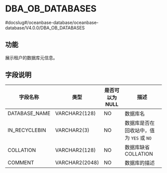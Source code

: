 DBA_OB_DATABASES 
=====================================
#docslug#/oceanbase-database/oceanbase-database/V4.0.0/DBA_OB_DATABASES


功能 
-------------------

展示租户的数据库元信息。

字段说明 
----------------------



|     字段名称      |       类型       | 是否可以为 NULL |             描述             |
|---------------|----------------|------------|----------------------------|
| DATABASE_NAME | VARCHAR2(128)  | NO         | 数据库名                       |
| IN_RECYCLEBIN | VARCHAR2(3)    | NO         | 数据库是否在回收站中，值为 `YES` 或 `NO` |
| COLLATION     | VARCHAR2(128)  | NO         | 数据库缺省 COLLATION            |
| COMMENT       | VARCHAR2(2048) | NO         | 数据库的描述                     |


